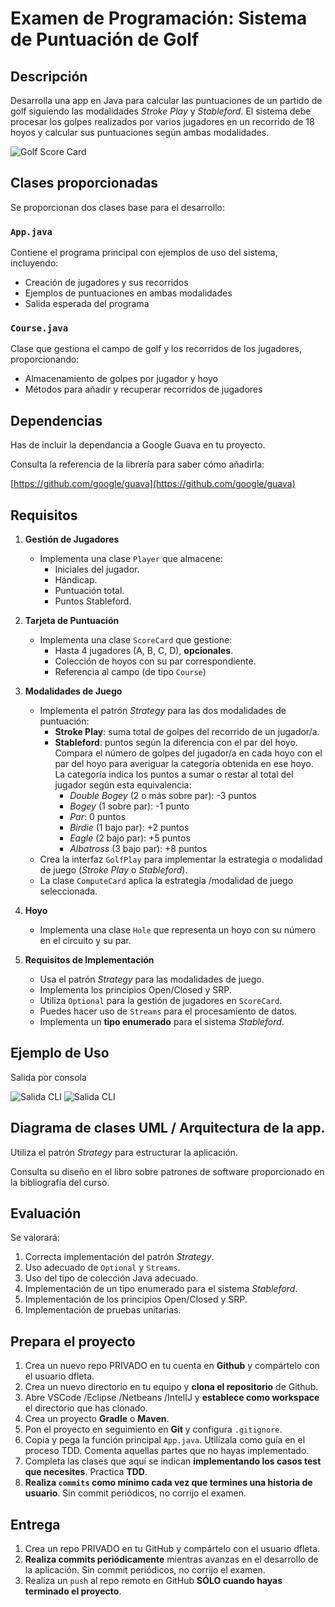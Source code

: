 # Examen de Programación: Sistema de Puntuación de Golf

## Descripción

Desarrolla una app en Java para calcular las puntuaciones de un partido de golf siguiendo las modalidades _Stroke Play_ y _Stableford_. El sistema debe procesar los golpes realizados por varios jugadores en un recorrido de 18 hoyos y calcular sus puntuaciones según ambas modalidades.

![Golf Score Card](./doc/golf-scorecard-ringway.png)

## Clases proporcionadas

Se proporcionan dos clases base para el desarrollo:

### `App.java`
Contiene el programa principal con ejemplos de uso del sistema, incluyendo:
- Creación de jugadores y sus recorridos
- Ejemplos de puntuaciones en ambas modalidades
- Salida esperada del programa

### `Course.java`
Clase que gestiona el campo de golf y los recorridos de los jugadores, proporcionando:
- Almacenamiento de golpes por jugador y hoyo
- Métodos para añadir y recuperar recorridos de jugadores


## Dependencias

Has de incluir la dependancia a Google Guava en tu proyecto.

Consulta la referencia de la librería para saber cómo añadirla:

[https://github.com/google/guava](https://github.com/google/guava)


## Requisitos

1. **Gestión de Jugadores**
   - Implementa una clase `Player` que almacene:
     - Iniciales del jugador.
     - Hándicap.
     - Puntuación total.
     - Puntos Stableford.

2. **Tarjeta de Puntuación**
   - Implementa una clase `ScoreCard` que gestione:
     - Hasta 4 jugadores (A, B, C, D), **opcionales**.
     - Colección de hoyos con su par correspondiente.
     - Referencia al campo (de tipo `Course`)

3. **Modalidades de Juego**
   - Implementa el patrón _Strategy_ para las dos modalidades de puntuación:
     - **Stroke Play**: suma total de golpes del recorrido de un jugador/a.
     - **Stableford**: puntos según la diferencia con el par del hoyo. Compara el número de golpes del jugador/a en cada hoyo con el par del hoyo para averiguar la categoría obtenida en ese hoyo. La categoría indica los puntos a sumar o restar al total del jugador según esta equivalencia:  
       * _Double Bogey_ (2 o más sobre par): -3 puntos
       * _Bogey_ (1 sobre par): -1 punto
       * _Par_: 0 puntos
       * _Birdie_ (1 bajo par): +2 puntos
       * _Eagle_ (2 bajo par): +5 puntos
       * _Albatross_ (3 bajo par): +8 puntos
   - Crea la interfaz `GolfPlay` para implementar la estrategia o modalidad de juego (_Stroke Play_ o _Stableford_).
   - La clase `ComputeCard` aplica la estrategia /modalidad de juego seleccionada.

4. **Hoyo**
   - Implementa una clase `Hole` que representa un hoyo con su número en el circuito y su par.

5. **Requisitos de Implementación**
   - Usa el patrón _Strategy_ para las modalidades de juego.
   - Implementa los principios Open/Closed y SRP.
   - Utiliza `Optional` para la gestión de jugadores en `ScoreCard`.
   - Puedes hacer uso de `Streams` para el procesamiento de datos.
   - Implementa un **tipo enumerado** para el sistema _Stableford_.

## Ejemplo de Uso

Salida por consola

![Salida CLI](./doc/CLI_01.png)
![Salida CLI](./doc/CLI_02.png)



## Diagrama de clases UML / Arquitectura de la app.

Utiliza el patrón _Strategy_ para estructurar la aplicación.

Consulta su diseño en el libro sobre patrones de software proporcionado en la bibliografía del curso.


## Evaluación

Se valorará:
1. Correcta implementación del patrón _Strategy_.
2. Uso adecuado de `Optional` y `Streams`.
3. Uso del tipo de colección Java adecuado.
3. Implementación de un tipo enumerado para el sistema _Stableford_.
4. Implementación de los principios Open/Closed y SRP.
5. Implementación de pruebas unitarias.


## Prepara el proyecto

 1. Crea un nuevo repo PRIVADO en tu cuenta en **Github** y compártelo con el usuario dfleta.
 2. Crea un nuevo directorio en tu equipo y **clona el repositorio** de Github.
 3. Abre VSCode /Eclipse /Netbeans /IntelIJ y **establece como workspace** el directorio que has clonado.
 4. Crea un proyecto **Gradle** o **Maven**.
 5. Pon el proyecto en seguimiento en **Git** y configura `.gitignore`.
 6. Copia y pega la función principal `App.java`. Utilízala como guía en el proceso TDD. Comenta aquellas partes que no hayas implementado.
 7. Completa las clases que aquí se indican **implementando los casos test que necesites**. Practica **TDD**.
 8. **Realiza `commits` como mínimo cada vez que termines una historia de usuario**. Sin commit periódicos, no corrijo el examen.


## Entrega

 1. Crea un repo PRIVADO en tu GitHub y compártelo con el usuario dfleta.
 2. **Realiza commits periódicamente** mientras avanzas en el desarrollo de la aplicación. Sin commit periódicos, no corrijo el examen.
 3. Realiza un `push` al repo remoto en GitHub **SÓLO cuando hayas terminado el proyecto**.
